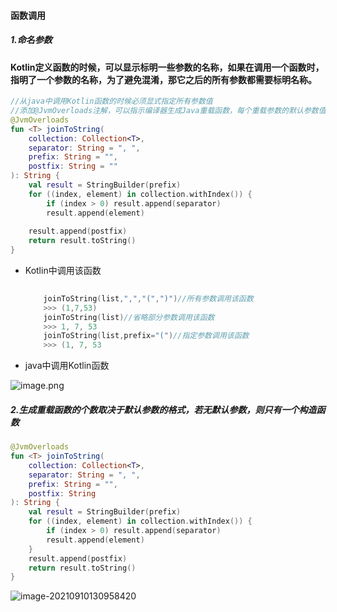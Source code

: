 

####  函数调用

##### 1.命名参数

#### Kotlin定义函数的时候，可以**显示标明一些参数的名称**，如果在调用一个函数时，指明了一个参数的名称，为了避免混淆，那它之后的所有参数都需要标明名称。

```kotlin
//从java中调用Kotlin函数的时候必须显式指定所有参数值
//添加@JvmOverloads注解，可以指示编译器生成Java重载函数，每个重载参数的默认参数值都会被省略
@JvmOverloads
fun <T> joinToString(
    collection: Collection<T>,
    separator: String = ", ",
    prefix: String = "",
    postfix: String = ""
): String {
    val result = StringBuilder(prefix)
    for ((index, element) in collection.withIndex()) {
        if (index > 0) result.append(separator)
        result.append(element)
   
    result.append(postfix)
    return result.toString()
}
```



* Kotlin中调用该函数

  ```kotlin
     
      joinToString(list,",","(",")")//所有参数调用该函数
      >>> (1,7,53)
      joinToString(list)//省略部分参数调用该函数
      >>> 1, 7, 53
      joinToString(list,prefix="(")//指定参数调用该函数
      >>> (1, 7, 53
  ```

  

* java中调用Kotlin函数 

![image.png](https://upload-images.jianshu.io/upload_images/21172100-fa7bb5c796c548e7.png?imageMogr2/auto-orient/strip%7CimageView2/2/w/1240)



##### 2.**生成重载函数的个数取决于默认参数的格式，若无默认参数，则只有一个构造函数**

```kotlin
@JvmOverloads
fun <T> joinToString(
    collection: Collection<T>,
    separator: String = ", ",
    prefix: String = "",
    postfix: String
): String {
    val result = StringBuilder(prefix)
    for ((index, element) in collection.withIndex()) {
        if (index > 0) result.append(separator)
        result.append(element)
    }
    result.append(postfix)
    return result.toString()
}
```

![image-20210910130958420](C:\Users\860119016\AppData\Roaming\Typora\typora-user-images\image-20210910130958420.png)

